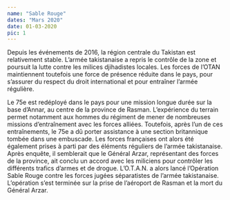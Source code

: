```yaml
---
name: "Sable Rouge"
dates: "Mars 2020"
date: 01-03-2020
pic: 1
---
```

Depuis les événements de 2016, la région centrale du Takistan est relativement stable. L’armée takistanaise a repris le contrôle de la zone et poursuit la lutte contre les milices djihadistes locales. Les forces de l’OTAN maintiennent toutefois une force de présence réduite dans le pays, pour s’assurer du respect du droit international et pour entraîner l’armée régulière.

Le 75e est redéployé dans le pays pour une mission longue durée sur la base d’Annar, au centre de la province de Rasman. L’expérience du terrain permet notamment aux hommes du régiment de mener de nombreuses missions d’entraînement avec les forces alliées.
Toutefois, après l’un de ces entraînements, le 75e a dû porter assistance à une section britannique tombée dans une embuscade. Les forces françaises ont alors été également prises à parti par des éléments réguliers de l’armée takistanaise. Après enquête, il semblerait que le Général Arzar, représentant des forces de la province, ait conclu un accord avec les miliciens pour contrôler les différents trafics d’armes et de drogue.
L’O.T.A.N. a alors lancé l’Opération Sable Rouge contre les forces jugées séparatistes de l’armée takistanaise. L’opération s’est terminée sur la prise de l’aéroport de Rasman et la mort du Général Arzar.
